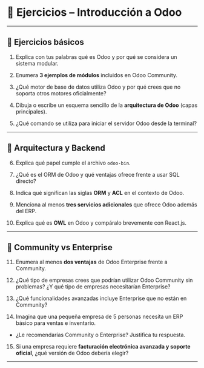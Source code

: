 # 📝 Ejercicios – Introducción a Odoo

---

## 🔹 Ejercicios básicos

1. Explica con tus palabras qué es Odoo y por qué se considera un sistema modular.  

2. Enumera **3 ejemplos de módulos** incluidos en Odoo Community.  

3. ¿Qué motor de base de datos utiliza Odoo y por qué crees que no soporta otros motores oficialmente?  

4. Dibuja o escribe un esquema sencillo de la **arquitectura de Odoo** (capas principales).  

5. ¿Qué comando se utiliza para iniciar el servidor Odoo desde la terminal?  

---

## 🔹 Arquitectura y Backend

6. Explica qué papel cumple el archivo `odoo-bin`.  

7. ¿Qué es el ORM de Odoo y qué ventajas ofrece frente a usar SQL directo?  

8. Indica qué significan las siglas **ORM** y **ACL** en el contexto de Odoo.  

9. Menciona al menos **tres servicios adicionales** que ofrece Odoo además del ERP.  

10. Explica qué es **OWL** en Odoo y compáralo brevemente con React.js.  

---

## 🔹 Community vs Enterprise

11. Enumera al menos **dos ventajas** de Odoo Enterprise frente a Community.  

12. ¿Qué tipo de empresas crees que podrían utilizar Odoo Community sin problemas? ¿Y qué tipo de empresas necesitarían Enterprise?  

13. ¿Qué funcionalidades avanzadas incluye Enterprise que no están en Community?  

14. Imagina que una pequeña empresa de 5 personas necesita un ERP básico para ventas e inventario.  
   - ¿Le recomendarías Community o Enterprise? Justifica tu respuesta.  

15. Si una empresa requiere **facturación electrónica avanzada y soporte oficial**, ¿qué versión de Odoo debería elegir?  

---
